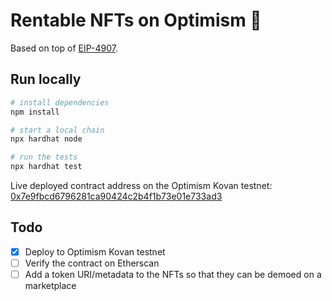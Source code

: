 # Rentable NFTs on Optimism 🔴

Based on top of [EIP-4907](https://github.com/ethereum/EIPs/blob/master/EIPS/eip-4907.md).

## Run locally

```bash
# install dependencies
npm install

# start a local chain
npx hardhat node

# run the tests
npx hardhat test
```

Live deployed contract address on the Optimism Kovan testnet: [0x7e9fbcd6796281ca90424c2b4f1b73e01e733ad3](https://kovan-optimistic.etherscan.io/address/0x7e9fbcd6796281ca90424c2b4f1b73e01e733ad3)

## Todo

- [x] Deploy to Optimism Kovan testnet
- [ ] Verify the contract on Etherscan
- [ ] Add a token URI/metadata to the NFTs so that they can be demoed on a marketplace
